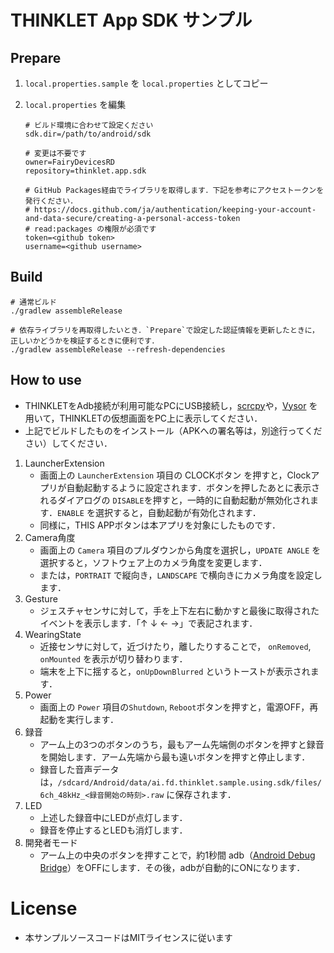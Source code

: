 # THINKLET App SDK サンプル

## Prepare
1. `local.properties.sample` を `local.properties` としてコピー
2. `local.properties` を編集

    ```
    # ビルド環境に合わせて設定ください
    sdk.dir=/path/to/android/sdk
    
    # 変更は不要です
    owner=FairyDevicesRD
    repository=thinklet.app.sdk

    # GitHub Packages経由でライブラリを取得します．下記を参考にアクセストークンを発行ください．
    # https://docs.github.com/ja/authentication/keeping-your-account-and-data-secure/creating-a-personal-access-token
    # read:packages の権限が必須です
    token=<github token>
    username=<github username>
    ```

## Build

```
# 通常ビルド
./gradlew assembleRelease

# 依存ライブラリを再取得したいとき．`Prepare`で設定した認証情報を更新したときに，正しいかどうかを検証するときに便利です．
./gradlew assembleRelease --refresh-dependencies
```

## How to use
- THINKLETをAdb接続が利用可能なPCにUSB接続し，[scrcpy](https://github.com/Genymobile/scrcpy)や，[Vysor](https://www.vysor.io/) を用いて，THINKLETの仮想画面をPC上に表示してください．
- 上記でビルドしたものをインストール（APKへの署名等は，別途行ってください）してください．

1. LauncherExtension
   - 画面上の `LauncherExtension` 項目の CLOCKボタン を押すと，Clockアプリが自動起動するように設定されます．ボタンを押したあとに表示されるダイアログの `DISABLE`を押すと，一時的に自動起動が無効化されます．`ENABLE` を選択すると，自動起動が有効化されます．
   - 同様に，THIS APPボタンは本アプリを対象にしたものです．
2. Camera角度
   - 画面上の `Camera` 項目のプルダウンから角度を選択し，`UPDATE ANGLE` を選択すると，ソフトウェア上のカメラ角度を変更します．
   - または，`PORTRAIT` で縦向き，`LANDSCAPE` で横向きにカメラ角度を設定します．
3. Gesture
   - ジェスチャセンサに対して，手を上下左右に動かすと最後に取得されたイベントを表示します．「↑ ↓ ← →」で表記されます．
4. WearingState
   - 近接センサに対して，近づけたり，離したりすることで， `onRemoved`, `onMounted` を表示が切り替わります．
   - 端末を上下に揺すると，`onUpDownBlurred` というトーストが表示されます．
5. Power
   - 画面上の `Power` 項目の`Shutdown`, `Reboot`ボタンを押すと，電源OFF，再起動を実行します．
6. 録音
   - アーム上の3つのボタンのうち，最もアーム先端側のボタンを押すと録音を開始します．アーム先端から最も遠いボタンを押すと停止します．
   - 録音した音声データは，`/sdcard/Android/data/ai.fd.thinklet.sample.using.sdk/files/6ch_48kHz_<録音開始の時刻>.raw` に保存されます．
7. LED
   - 上述した録音中にLEDが点灯します．
   - 録音を停止するとLEDも消灯します．
8. 開発者モード
   - アーム上の中央のボタンを押すことで，約1秒間 adb（[Android Debug Bridge](https://developer.android.com/studio/command-line/adb)）をOFFにします．その後，adbが自動的にONになります．

# License
- 本サンプルソースコードはMITライセンスに従います